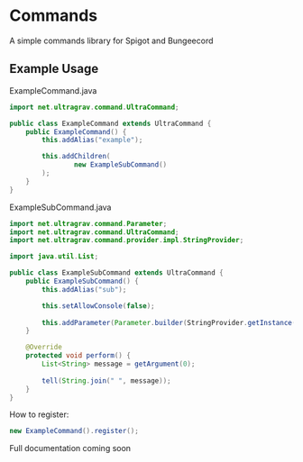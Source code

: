 # Commands
A simple commands library for Spigot and Bungeecord

## Example Usage
ExampleCommand.java
```java
import net.ultragrav.command.UltraCommand;

public class ExampleCommand extends UltraCommand {
    public ExampleCommand() {
        this.addAlias("example");

        this.addChildren(
                new ExampleSubCommand()
        );
    }
}
```

ExampleSubCommand.java
```java
import net.ultragrav.command.Parameter;
import net.ultragrav.command.UltraCommand;
import net.ultragrav.command.provider.impl.StringProvider;

import java.util.List;

public class ExampleSubCommand extends UltraCommand {
    public ExampleSubCommand() {
        this.addAlias("sub");

        this.setAllowConsole(false);
        
        this.addParameter(Parameter.builder(StringProvider.getInstance()).name("message").varArg(true).build());
    }

    @Override
    protected void perform() {
        List<String> message = getArgument(0);
        
        tell(String.join(" ", message));
    }
}
```

How to register:
```java
new ExampleCommand().register();
```


Full documentation coming soon
